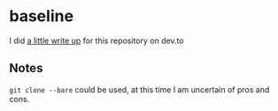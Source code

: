 # baseline

I did [a little write up](https://dev.to/jonasbn/baseline-a-parallel-git-universeconcept-for-easy-searching-k1m) for this repository on dev.to

## Notes

`git clone --bare` could be used, at this time I am uncertain of pros and cons.
